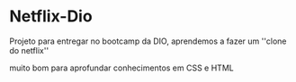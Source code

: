 # Netflix-Dio
Projeto para entregar no bootcamp da DIO, aprendemos a fazer um ''clone do netflix''



muito bom para aprofundar conhecimentos em CSS e HTML


